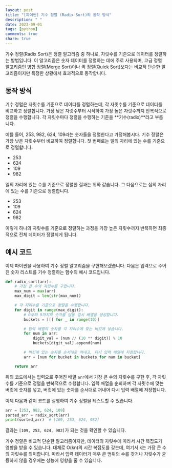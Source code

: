 ```yaml
---
layout: post
title: "[파이썬] 기수 정렬 (Radix Sort)의 동작 방식"
description: " "
date: 2023-09-01
tags: [python]
comments: true
share: true
---
```


기수 정렬(Radix Sort)은 정렬 알고리즘 중 하나로, 자릿수를 기준으로 데이터를 정렬하는 방법입니다. 이 알고리즘은 숫자 데이터를 정렬하는 데에 주로 사용되며, 고급 정렬 알고리즘인 병합 정렬(Merge Sort)이나 퀵 정렬(Quick Sort)보다는 비교적 단순한 알고리즘이지만 특정한 상황에서 효과적으로 동작합니다.

## 동작 방식

기수 정렬은 자릿수를 기준으로 데이터를 정렬하는데, 각 자릿수를 기준으로 데이터를 비교하고 정렬합니다. 가장 낮은 자릿수부터 시작하여 가장 높은 자릿수까지 반복적으로 정렬을 수행합니다. 각 자릿수마다 정렬을 수행하는 기준을 **기수(radix)**라고 부릅니다.

예를 들어, 253, 982, 624, 109라는 숫자들을 정렬한다고 가정해봅시다. 기수 정렬은 가장 낮은 자릿수부터 비교하여 정렬합니다. 첫 번째로는 일의 자리에 있는 수를 기준으로 정렬합니다.

- 253
- 624
- 109
- 982

일의 자리에 있는 수를 기준으로 정렬한 결과는 위와 같습니다. 그 다음으로는 십의 자리에 있는 수를 기준으로 정렬합니다.

- 253
- 109
- 624
- 982

이렇게 하나의 자릿수를 기준으로 정렬하는 과정을 가장 높은 자릿수까지 반복하면 최종적으로 전체 데이터가 정렬되게 됩니다.

## 예시 코드

이제 파이썬을 사용하여 기수 정렬 알고리즘을 구현해보겠습니다. 다음은 입력으로 주어진 숫자 리스트를 기수 정렬하는 함수의 예시 코드입니다.

```python
def radix_sort(arr):
    # 가장 큰 수의 자릿수를 구합니다.
    max_num = max(arr)
    max_digit = len(str(max_num))

    # 각 자리수를 기준으로 정렬을 수행합니다.
    for digit in range(max_digit):
        # 0부터 9까지의 숫자를 담을 임시 배열을 생성합니다.
        buckets = [[] for _ in range(10)]

        # 입력 배열의 숫자를 각 자리수에 맞는 버킷에 넣습니다.
        for num in arr:
            digit_val = (num // (10 ** digit)) % 10
            buckets[digit_val].append(num)

        # 버킷에 있는 숫자를 순서대로 꺼내고, 다시 입력 배열에 저장합니다.
        arr = [num for bucket in buckets for num in bucket]

    return arr
```

위의 코드에서는 입력으로 주어진 배열 `arr`에서 가장 큰 수의 자릿수를 구한 후, 각 자릿수를 기준으로 정렬을 반복적으로 수행합니다. 입력 배열을 순회하며 각 자릿수에 맞는 버킷에 숫자를 넣고, 버킷에 있는 숫자를 순서대로 꺼내어 다시 입력 배열에 저장합니다.

이제 다음과 같이 코드를 실행하여 기수 정렬을 테스트할 수 있습니다.

```python
arr = [253, 982, 624, 109]
sorted_arr = radix_sort(arr)
print(sorted_arr)  # [109, 253, 624, 982]
```

결과는 `[109, 253, 624, 982]`가 되는 것을 확인할 수 있습니다.

기수 정렬은 비교적 단순한 알고리즘이지만, 데이터의 자릿수에 따라서 시간 복잡도가 영향을 받을 수 있습니다. 대체로 O(kn)의 시간 복잡도를 갖는데, 여기서 k는 가장 큰 수의 자릿수를 의미합니다. 따라서 입력 데이터가 매우 큰 범위의 수를 갖거나 자릿수가 균등하지 않을 경우에는 성능에 영향을 줄 수 있습니다.